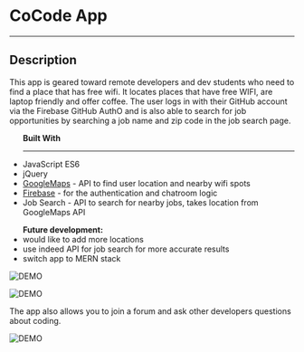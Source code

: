 <h1>CoCode App</h1>
<hr/>
<h2>Description</h2>
<p>This app is geared toward remote developers and dev students who need to find a place that has free wifi. It locates places that have free WIFI, are laptop friendly and offer coffee. The user logs in with their GitHub account via the Firebase GitHub AuthO and is also able to search for job opportunities by searching a job name and zip code in the job search page.</p>

<ul> <strong>Built With</strong> 
<hr/>
  <li>JavaScript ES6</li>
  <li>jQuery</li>
  <li><a href="https://developers.google.com/maps/documentation/">GoogleMaps</a> - API to find user location and nearby wifi spots</li>
  <li><a href="https://firebase.google.com"/>Firebase</a> - for the authentication and chatroom logic</li> 
  <li>Job Search - API to search for nearby jobs, takes location from GoogleMaps API</li>
</ul>


<ul> <strong>Future development:</strong>
  <li>would like to add more locations</li>
  <li>use indeed API for job search for more accurate results</li>
  <li>switch app to MERN stack</li>
</ul>

![DEMO](https://user-images.githubusercontent.com/33909888/43423243-bb8278fc-9400-11e8-9376-991075a4bdaa.JPG)

![DEMO](https://user-images.githubusercontent.com/33909888/43423457-589df648-9401-11e8-9816-45bae977a628.JPG)

<p>The app also allows you to join a forum and ask other developers questions about coding.</p>

![DEMO](https://user-images.githubusercontent.com/33909888/43423464-5a9daa1a-9401-11e8-870b-e1edb5b181c7.JPG)
